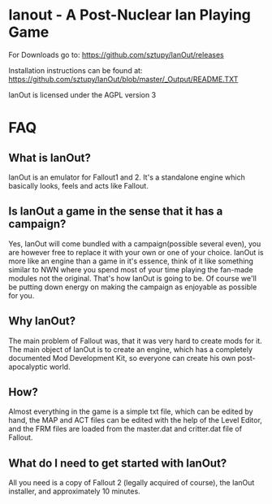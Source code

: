 Ianout - A Post-Nuclear Ian Playing Game
========================================

For Downloads go to: https://github.com/sztupy/IanOut/releases

Installation instructions can be found at: https://github.com/sztupy/IanOut/blob/master/_Output/README.TXT

IanOut is licensed under the AGPL version 3

FAQ
===

What is IanOut?
---------------
IanOut is an emulator for Fallout1 and 2. It's a standalone engine which basically looks, feels and acts like Fallout.

Is IanOut a game in the sense that it has a campaign?
-----------------------------------------------------
Yes, IanOut will come bundled with a campaign(possible several even), you are however free to replace it with your own or one of your choice. IanOut is more like an engine than a game in it's essence, think of it like something similar to NWN where you spend most of your time playing the fan-made modules not the original. That's how IanOut is going to be. Of course we'll be putting down energy on making the campaign as enjoyable as possible for you.

Why IanOut?
-----------
The main problem of Fallout was, that it was very hard to create mods for it. The main object of IanOut is to create an engine, which has a completely documented Mod Development Kit, so everyone can create his own post-apocalyptic world.

How?
----
Almost everything in the game is a simple txt file, which can be edited by hand, the MAP and ACT files can be edited with the help of the Level Editor, and the FRM files are loaded from the master.dat and critter.dat file of Fallout. 

What do I need to get started with IanOut?
------------------------------------------
All you need is a copy of Fallout 2 (legally acquired of course), the IanOut installer, and approximately 10 minutes.
